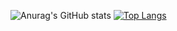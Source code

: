![Anurag's GitHub stats](https://github-readme-stats.vercel.app/api?username=Jikky1618&show_icons=true&theme=github_dark)
[![Top Langs](https://github-readme-stats.vercel.app/api/top-langs/?username=Jikky1618)](https://github.com/anuraghazra/github-readme-stats&theme=github_dark)
